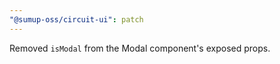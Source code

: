 ```yaml
---
"@sumup-oss/circuit-ui": patch
---
```


Removed `isModal` from the Modal component's exposed props.
